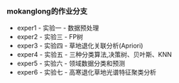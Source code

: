 ### mokanglong的作业分支

* exper1 - 实验一 - 数据预处理
* exper2 - 实验三 - FP树
* exper3 - 实验四 - 草地退化关联分析(Apriori)
* exper4 - 实验五 - 三种分类算法,决策树、贝叶斯、KNN
* exper5 - 实验六 - 领域数据分类和预测
* exper6 - 实验七 - 高寒退化草地光谱特征聚类分析